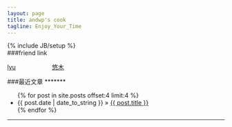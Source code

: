 ```yaml
---
layout: page
title: andwp's cook
tagline: Enjoy_Your_Time
---
```

{% include JB/setup %}  
###friend link
<p>
<a href="http://zhenglyu.com" style="margin-right:80px">lyu</a>   
<a href="http://yomuse.de">悠木</a>  
</p>
###最近文章  
*******
<ul class="posts">
  {% for post in site.posts offset:4 limit:4 %}
    <li><span>{{ post.date | date_to_string }}</span> &raquo; <a href="{{ BASE_PATH }}{{ post.url }}">{{ post.title }}</a></li>
  {% endfor %}
</ul>
  
************  

